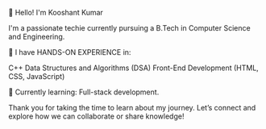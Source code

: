 👋 Hello! I'm Kooshant Kumar

I'm a passionate techie currently pursuing a B.Tech in Computer Science and Engineering.

🔧 I have HANDS-ON EXPERIENCE in:

C++
Data Structures and Algorithms (DSA)
Front-End Development (HTML, CSS, JavaScript)

🌱 Currently learning: Full-stack development.

Thank you for taking the time to learn about my journey. Let’s connect and explore how we can collaborate or share knowledge!
